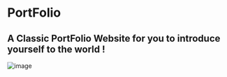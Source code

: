 ﻿# PortFolio

## A Classic PortFolio Website for you to introduce yourself to the world !

![image](https://github.com/Spyrosigma/PortFolio/assets/111422209/02421624-5c9f-426f-8314-840a26d8b04f)
